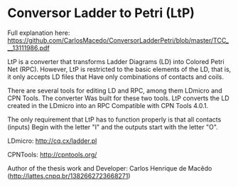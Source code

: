 ﻿# Conversor Ladder to Petri (LtP)

Full explanation here: https://github.com/CarlosMacedo/ConversorLadderPetri/blob/master/TCC___13111986.pdf

LtP is a converter that transforms Ladder Diagrams (LD) into Colored Petri Net (RPC).
However, LtP is restricted to the basic elements of the LD, that is, it only accepts LD files that
Have only combinations of contacts and coils.

There are several tools for editing LD and RPC, among them LDmicro and CPN Tools. The converter
Was built for these two tools. LtP converts the LD created in the LDmicro into an RPC
Compatible with CPN Tools 4.0.1.

The only requirement that LtP has to function properly is that all contacts (inputs)
Begin with the letter "I" and the outputs start with the letter "O".

LDmicro: http://cq.cx/ladder.pl

CPNTools: http://cpntools.org/

Author of the thesis work and Developer: Carlos Henrique de Macêdo (http://lattes.cnpq.br/1382662723668271)
